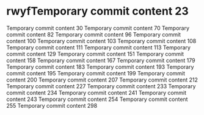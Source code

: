 # rwyfTemporary commit content 23
Temporary commit content 30
Temporary commit content 70
Temporary commit content 82
Temporary commit content 96
Temporary commit content 100
Temporary commit content 103
Temporary commit content 108
Temporary commit content 111
Temporary commit content 113
Temporary commit content 129
Temporary commit content 151
Temporary commit content 158
Temporary commit content 167
Temporary commit content 179
Temporary commit content 183
Temporary commit content 193
Temporary commit content 195
Temporary commit content 199
Temporary commit content 200
Temporary commit content 207
Temporary commit content 212
Temporary commit content 227
Temporary commit content 233
Temporary commit content 234
Temporary commit content 241
Temporary commit content 243
Temporary commit content 254
Temporary commit content 255
Temporary commit content 298
